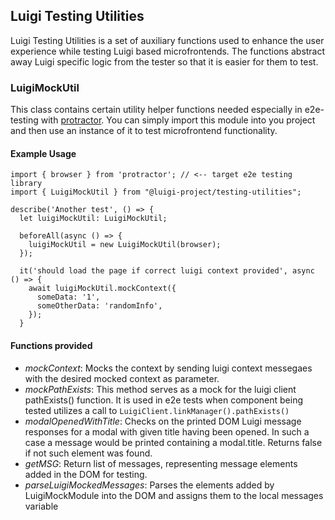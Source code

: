 ## Luigi Testing Utilities

Luigi Testing Utilities is a set of auxiliary functions used to enhance the user experience while testing Luigi based microfrontends. The functions abstract away Luigi specific logic from the tester so that it is easier for them to test. 

### LuigiMockUtil 
This class contains certain utility helper functions needed especially in e2e-testing with [protractor](https://www.npmjs.com/package/protractor). You can simply import this module into you project and then use an instance of it to test microfrontend functionality. 

#### Example Usage

```
import { browser } from 'protractor'; // <-- target e2e testing library
import { LuigiMockUtil } from "@luigi-project/testing-utilities";

describe('Another test', () => {
  let luigiMockUtil: LuigiMockUtil;

  beforeAll(async () => {
    luigiMockUtil = new LuigiMockUtil(browser);
  });

  it('should load the page if correct luigi context provided', async () => {
    await luigiMockUtil.mockContext({
      someData: '1',
      someOtherData: 'randomInfo',
    });
  }
```

#### Functions provided
- _mockContext_: Mocks the context by sending luigi context messegaes with the desired mocked context as parameter. 
- _mockPathExists_: This method serves as a mock for the luigi client pathExists() function. It is used in e2e tests when component being tested utilizes a call to `LuigiClient.linkManager().pathExists()`
- _modalOpenedWithTitle_: Checks on the printed DOM Luigi message responses for a modal with given title having been opened. In such a case a message would be printed containing a modal.title. Returns false if not such element was found.
- _getMSG_: Return list of messages, representing message elements added in the DOM for testing. 
- _parseLuigiMockedMessages_: Parses the elements added by LuigiMockModule into the DOM and assigns them to the local messages variable